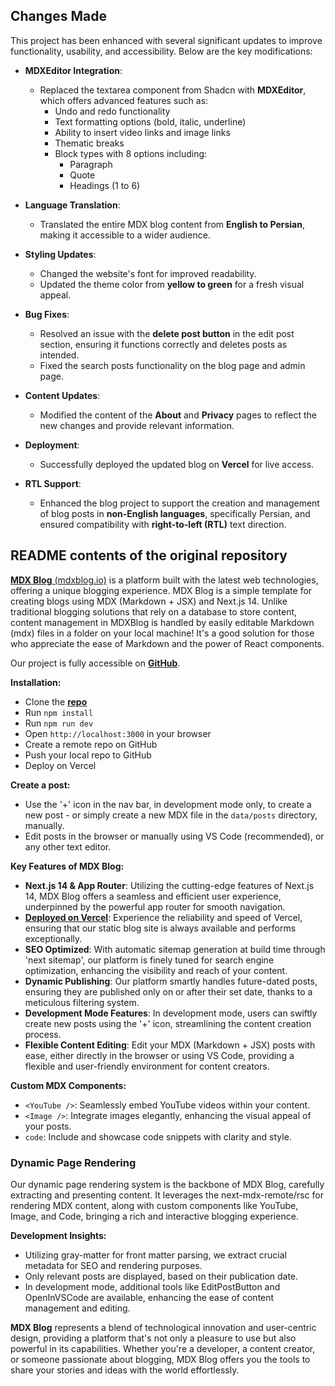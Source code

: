 ## Changes Made

This project has been enhanced with several significant updates to improve functionality, usability, and accessibility. Below are the key modifications:

- **MDXEditor Integration**: 
  - Replaced the textarea component from Shadcn with **MDXEditor**, which offers advanced features such as:
    - Undo and redo functionality
    - Text formatting options (bold, italic, underline)
    - Ability to insert video links and image links
    - Thematic breaks
    - Block types with 8 options including:
      - Paragraph
      - Quote
      - Headings (1 to 6)

- **Language Translation**:
  - Translated the entire MDX blog content from **English to Persian**, making it accessible to a wider audience.

- **Styling Updates**:
  - Changed the website's font for improved readability.
  - Updated the theme color from **yellow to green** for a fresh visual appeal.

- **Bug Fixes**:
  - Resolved an issue with the **delete post button** in the edit post section, ensuring it functions correctly and deletes posts as intended.
  - Fixed the search posts functionality on the blog page and admin page.

- **Content Updates**:
  - Modified the content of the **About** and **Privacy** pages to reflect the new changes and provide relevant information.

- **Deployment**:
  - Successfully deployed the updated blog on **Vercel** for live access.

- **RTL Support**:
  - Enhanced the blog project to support the creation and management of blog posts in **non-English languages**, specifically Persian, and ensured compatibility with **right-to-left (RTL)** text direction.


## README contents of the original repository

[**MDX Blog** (mdxblog.io)](https://mdxblog.io) is a platform built with the latest web technologies, offering a unique blogging experience. MDX Blog is a simple template for creating blogs using MDX (Markdown + JSX) and Next.js 14. Unlike traditional blogging solutions that rely on a database to store content, content management in MDXBlog is handled by easily editable Markdown (mdx) files in a folder on your local machine! It's a good solution for those who appreciate the ease of Markdown and the power of React components.

Our project is fully accessible on **[GitHub](https://github.com/owolfdev/mdx-blog-basic)**.

**Installation:**

- Clone the [**repo**](https://github.com/owolfdev/mdx-blog-basic)
- Run `npm install`
- Run `npm run dev`
- Open `http://localhost:3000` in your browser
- Create a remote repo on GitHub
- Push your local repo to GitHub
- Deploy on Vercel

**Create a post:**

- Use the '+' icon in the nav bar, in development mode only, to create a new post - or simply create a new MDX file in the `data/posts` directory, manually.
- Edit posts in the browser or manually using VS Code (recommended), or any other text editor.

**Key Features of MDX Blog:**

- **Next.js 14 & App Router**: Utilizing the cutting-edge features of Next.js 14, MDX Blog offers a seamless and efficient user experience, underpinned by the powerful app router for smooth navigation.
- [**Deployed on Vercel**](https://vercel.com): Experience the reliability and speed of Vercel, ensuring that our static blog site is always available and performs exceptionally.
- **SEO Optimized**: With automatic sitemap generation at build time through 'next sitemap', our platform is finely tuned for search engine optimization, enhancing the visibility and reach of your content.
- **Dynamic Publishing**: Our platform smartly handles future-dated posts, ensuring they are published only on or after their set date, thanks to a meticulous filtering system.
- **Development Mode Features**: In development mode, users can swiftly create new posts using the '+' icon, streamlining the content creation process.
- **Flexible Content Editing**: Edit your MDX (Markdown + JSX) posts with ease, either directly in the browser or using VS Code, providing a flexible and user-friendly environment for content creators.

**Custom MDX Components:**

- `<YouTube />`: Seamlessly embed YouTube videos within your content.
- `<Image />`: Integrate images elegantly, enhancing the visual appeal of your posts.
- `code`: Include and showcase code snippets with clarity and style.

### Dynamic Page Rendering

Our dynamic page rendering system is the backbone of MDX Blog, carefully extracting and presenting content. It leverages the next-mdx-remote/rsc for rendering MDX content, along with custom components like YouTube, Image, and Code, bringing a rich and interactive blogging experience.

**Development Insights:**

- Utilizing gray-matter for front matter parsing, we extract crucial metadata for SEO and rendering purposes.
- Only relevant posts are displayed, based on their publication date.
- In development mode, additional tools like EditPostButton and OpenInVSCode are available, enhancing the ease of content management and editing.

**MDX Blog** represents a blend of technological innovation and user-centric design, providing a platform that's not only a pleasure to use but also powerful in its capabilities. Whether you're a developer, a content creator, or someone passionate about blogging, MDX Blog offers you the tools to share your stories and ideas with the world effortlessly.
